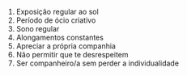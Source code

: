 <!--:::{
  "post_title": "7 coisas a se aprender com gatinhos",
  "post_description": "Gatinhos manjam da vida boa",
  "post_created_at": "Tue Jul 11 2023 13:59:31 GMT-0300 (Brasilia Standard Time)"
}:::-->

1. Exposição regular ao sol
2. Período de ócio criativo
3. Sono regular
4. Alongamentos constantes
5. Apreciar a própria companhia
6. Não permitir que te desrespeitem
7. Ser companheiro/a sem perder a individualidade
